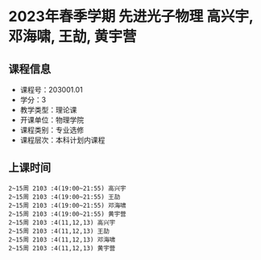 # 2023年春季学期 先进光子物理 高兴宇, 邓海啸, 王劼, 黄宇营






## 课程信息

- 课程号：203001.01
- 学分：3
- 教学类型：理论课
- 开课单位：物理学院
- 课程类别：专业选修
- 课程层次：本科计划内课程

## 上课时间

```
2~15周 2103 :4(19:00~21:55) 高兴宇
2~15周 2103 :4(19:00~21:55) 王劼
2~15周 2103 :4(19:00~21:55) 邓海啸
2~15周 2103 :4(19:00~21:55) 黄宇营
2~15周 2103 :4(11,12,13) 高兴宇
2~15周 2103 :4(11,12,13) 王劼
2~15周 2103 :4(11,12,13) 邓海啸
2~15周 2103 :4(11,12,13) 黄宇营
```

